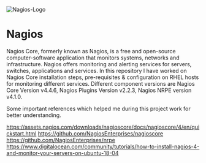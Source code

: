 ![Nagios-Logo](https://github.com/piyushnikh/Nagios/assets/91729663/07a81c5d-1e15-4e0b-8804-0da81c7c0640)
# Nagios
Nagios Core, formerly known as Nagios, is a free and open-source computer-software application that monitors systems, networks and infrastructure. Nagios offers monitoring and alerting services for servers, switches, applications and services. In this repository I have worked on Nagios Core installation steps, pre-requisites & configuration on RHEL hosts for monitoring different services. Different component versions are Nagios Core Version v4.4.6, Nagios Plugins Version v2.2.3, Nagios NRPE version v4.1.0.

Some important references which helped me during this project work for better understanding.

https://assets.nagios.com/downloads/nagioscore/docs/nagioscore/4/en/quickstart.html
https://github.com/NagiosEnterprises/nagioscore
https://github.com/NagiosEnterprises/nrpe
https://www.digitalocean.com/community/tutorials/how-to-install-nagios-4-and-monitor-your-servers-on-ubuntu-18-04
